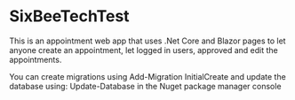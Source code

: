 # SixBeeTechTest

This is an appointment web app that uses .Net Core and Blazor pages to let anyone create an appointment, let logged in users, approved and edit the appointments.

You can create migrations using 
Add-Migration InitialCreate
and update the database using:
Update-Database
in the Nuget package manager console
